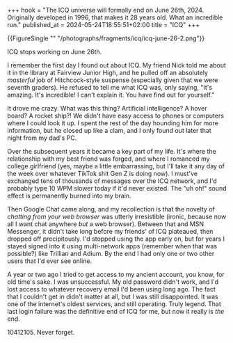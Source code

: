+++
hook = "The ICQ universe will formally end on June 26th, 2024. Originally developed in 1996, that makes it 28 years old. What an incredible run."
published_at = 2024-05-24T18:55:51+02:00
title = "ICQ"
+++

{{FigureSingle "" "/photographs/fragments/icq/icq-june-26-2.png"}}

ICQ stops working on June 26th.

I remember the first day I found out about ICQ. My friend Nick told me about it in the library at Fairview Junior High, and he pulled off an absolutely _masterful_ job of Hitchcock-style suspense (especially given that we were seventh graders). He refused to tell me what ICQ was, only saying, "It's amazing. It's incredible! I can't explain it. You have find out for yourself."

It drove me crazy. What was this thing? Artificial intelligence? A hover board? A rocket ship?! We didn't have easy access to phones or computers where I could look it up. I spent the rest of the day hounding him for more information, but he closed up like a clam, and I only found out later that night from my dad's PC.

Over the subsequent years it became a key part of my life. It's where the relationship with my best friend was forged, and where I romanced my college girlfriend (yes, maybe a little embarrassing, but I'll take it any day of the week over whatever TikTok shit Gen Z is doing now). I must've exchanged tens of thousands of messages over the ICQ network, and I'd probably type 10 WPM slower today if it'd never existed. The "uh oh!" sound effect is permanently burned into my brain.

Then Google Chat came along, and my recollection is that the novelty of _chatting from your web browser_ was utterly irresistible (ironic, because now all I want chat anywhere _but_ a web browser). Between that and MSN Messenger, it didn't take long before my friends' of ICQ plateaued, then dropped off precipitously. I'd stopped using the app early on, but for years I stayed signed into it using multi-network apps (remember when that was possible?) like Trillian and Adium. By the end I had only one or two other users that I'd ever see online.

A year or two ago I tried to get access to my ancient account, you know, for old time's sake. I was unsuccessful. My old password didn't work, and I'd lost access to whatever recovery email I'd been using long ago. The fact that I couldn't get in didn't matter at all, but I was still disappointed. It was one of the internet's oldest services, and still operating. Truly legend. That last login failure was the definitive end of ICQ for me, but now it really is _the_ end.

10412105\. Never forget.